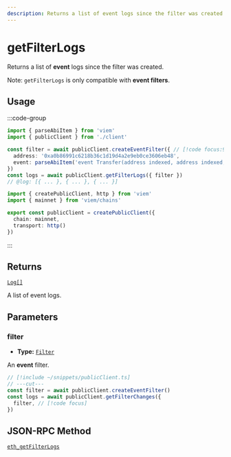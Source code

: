 ```yaml
---
description: Returns a list of event logs since the filter was created. 
---
```


# getFilterLogs

Returns a list of **event** logs since the filter was created. 

Note: `getFilterLogs` is only compatible with **event filters**.

## Usage

:::code-group

```ts twoslash [example.ts]
import { parseAbiItem } from 'viem'
import { publicClient } from './client'

const filter = await publicClient.createEventFilter({ // [!code focus:99]
  address: '0xa0b86991c6218b36c1d19d4a2e9eb0ce3606eb48',
  event: parseAbiItem('event Transfer(address indexed, address indexed, uint256)'),
})
const logs = await publicClient.getFilterLogs({ filter })
// @log: [{ ... }, { ... }, { ... }]
```

```ts twoslash [client.ts] filename="client.ts"
import { createPublicClient, http } from 'viem'
import { mainnet } from 'viem/chains'

export const publicClient = createPublicClient({
  chain: mainnet,
  transport: http()
})
```

:::


## Returns

[`Log[]`](/docs/glossary/types#log)

A list of event logs.

## Parameters

### filter

- **Type:** [`Filter`](/docs/glossary/types#filter)

An **event** filter.

```ts twoslash
// [!include ~/snippets/publicClient.ts]
// ---cut---
const filter = await publicClient.createEventFilter()
const logs = await publicClient.getFilterChanges({
  filter, // [!code focus]
})
```

## JSON-RPC Method

[`eth_getFilterLogs`](https://ethereum.org/en/developers/docs/apis/json-rpc/#eth_getfilterlogs)